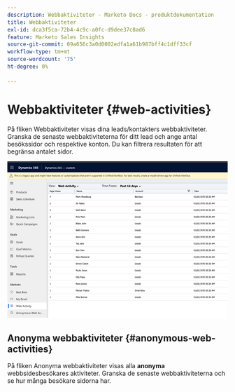 ```yaml
---
description: Webbaktiviteter - Marketo Docs - produktdokumentation
title: Webbaktiviteter
exl-id: dca3f5ca-72b4-4c9c-a0fc-d9dee37c8ad6
feature: Marketo Sales Insights
source-git-commit: 09a656c3a0d0002edfa1a61b987bff4c1dff33cf
workflow-type: tm+mt
source-wordcount: '75'
ht-degree: 0%

---
```


# Webbaktiviteter {#web-activities}

På fliken Webbaktiviteter visas dina leads/kontakters webbaktiviteter.
Granska de senaste webbaktiviteterna för ditt lead och ange antal besökssidor och respektive konton. Du kan filtrera resultaten för att begränsa antalet sidor.

![](assets/web-activities-1.png)

## Anonyma webbaktiviteter {#anonymous-web-activities}

På fliken Anonyma webbaktiviteter visas alla **anonyma** webbsidesbesökares aktiviteter. Granska de senaste webbaktiviteterna och se hur många besökare sidorna har.
